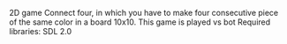 2D game Connect four, in which you have to make four consecutive piece of the same color in a board 10x10. This game is played vs bot
Required libraries:
SDL 2.0
